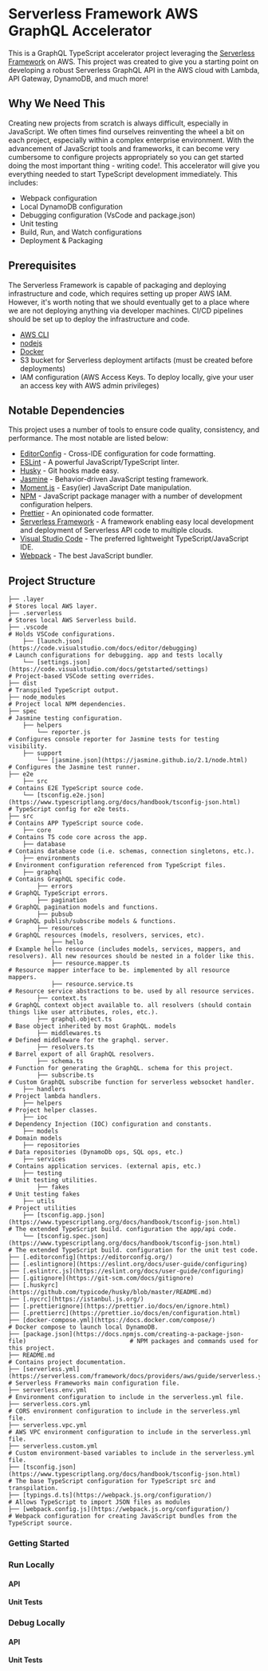 # Serverless Framework AWS GraphQL Accelerator

This is a GraphQL TypeScript accelerator project leveraging the [Serverless Framework](https://www.serverless.com/) on AWS. This project was created to give you a starting point on developing a robust Serverless GraphQL API in the AWS cloud with Lambda, API Gateway, DynamoDB, and much more!

## Why We Need This

Creating new projects from scratch is always difficult, especially in JavaScript. We often times find ourselves reinventing the wheel a bit on each project, especially within a complex enterprise environment. With the advancement of JavaScript tools and frameworks, it can become very cumbersome to configure projects appropriately so you can get started doing the most important thing - writing code!. This accelerator will give you everything needed to start TypeScript development immediately. This includes:

* Webpack configuration
* Local DynamoDB configuration
* Debugging configuration (VsCode and package.json)
* Unit testing
* Build, Run, and Watch configurations
* Deployment & Packaging

## Prerequisites

The Serverless Framework is capable of packaging and deploying infrastructure and code, which requires setting up proper AWS IAM. However, it's worth noting that we should eventually get to a place where we are not deploying anything via developer machines. CI/CD pipelines should be set up to deploy the infrastructure and code.

* [AWS CLI](https://docs.aws.amazon.com/cli/latest/userguide/cli-chap-install.html)
* [nodejs](https://nodejs.org/en/)
* [Docker](https://www.docker.com/)
* S3 bucket for Serverless deployment artifacts (must be created before deployments)
* IAM configuration (AWS Access Keys. To deploy locally, give your user an access key with AWS admin privileges)

## Notable Dependencies

This project uses a number of tools to ensure code quality, consistency, and performance. The most notable are listed below:

* [EditorConfig](https://editorconfig.org/) - Cross-IDE configuration for code formatting.
* [ESLint](https://eslint.org/) - A powerful JavaScript/TypeScript linter.
* [Husky](https://github.com/typicode/husky#readme) - Git hooks made easy.
* [Jasmine](https://jasmine.github.io/) - Behavior-driven JavaScript testing framework.
* [Moment.js](https://momentjs.com/) - Easy(ier) JavaScript Date manipulation.
* [NPM](https://www.npmjs.com/) - JavaScript package manager with a number of development configuration helpers.
* [Prettier](https://prettier.io/) - An opinionated code formatter.
* [Serverless Framework](https://serverless.com/) - A framework enabling easy local development and deployment of Serverless API code to multiple clouds.
* [Visual Studio Code](https://code.visualstudio.com/) - The preferred lightweight TypeScript/JavaScript IDE.
* [Webpack](https://webpack.js.org/) - The best JavaScript bundler.

## Project Structure

```
├── .layer                                                                                          # Stores local AWS layer.
├── .serverless                                                                                     # Stores local AWS Serverless build.
├── .vscode                                                                                         # Holds VSCode configurations.
    ├── [launch.json](https://code.visualstudio.com/docs/editor/debugging)                          # Launch configurations for debugging. app and tests locally
    └── [settings.json](https://code.visualstudio.com/docs/getstarted/settings)                     # Project-based VSCode setting overrides.
├── dist                                                                                            # Transpiled TypeScript output.
├── node_modules                                                                                    # Project local NPM dependencies.
├── spec                                                                                            # Jasmine testing configuration.
    ├── helpers
        └── reporter.js                                                                             # Configures console reporter for Jasmine tests for testing visibility.
    ├── support
        └── [jasmine.json](https://jasmine.github.io/2.1/node.html)                                 # Configures the Jasmine test runner.
├── e2e
    ├── src                                                                                         # Contains E2E TypeScript source code.
    └── [tsconfig.e2e.json](https://www.typescriptlang.org/docs/handbook/tsconfig-json.html)        # TypeScript config for e2e tests.
├── src                                                                                             # Contains APP TypeScript source code.
    ├── core                                                                                        # Contains TS code core across the app.
    ├── database                                                                                    # Contains database code (i.e. schemas, connection singletons, etc.).
    ├── environments                                                                                # Environment configuration referenced from TypeScript files.
    ├── graphql                                                                                     # Contains GraphQL specific code.
        ├── errors                                                                                  # GraphQL TypeScript errors.
        ├── pagination                                                                              # GraphQL pagination models and functions.
        ├── pubsub                                                                                  # GraphQL publish/subscribe models & functions.
        ├── resources                                                                               # GraphQL resources (models, resolvers, services, etc).
            ├── hello                                                                               # Example hello resource (includes models, services, mappers, and resolvers). All new resources should be nested in a folder like this.
            ├── resource.mapper.ts                                                                  # Resource mapper interface to be. implemented by all resource mappers.
            ├── resource.service.ts                                                                 # Resource service abstractions to be. used by all resource services.
        ├── context.ts                                                                              # GraphQL context object available to. all resolvers (should contain things like user attributes, roles, etc.).
        ├── graphql.object.ts                                                                       # Base object inherited by most GraphQL. models
        ├── middlewares.ts                                                                          # Defined middleware for the graphql. server.
        ├── resolvers.ts                                                                            # Barrel export of all GraphQL resolvers.
        ├── schema.ts                                                                               # Function for generating the GraphQL. schema for this project.
        ├── subscribe.ts                                                                            # Custom GraphQL subscribe function for serverless websocket handler.
    ├── handlers                                                                                    # Project lambda handlers.
    ├── helpers                                                                                     # Project helper classes.
    ├── ioc                                                                                         # Dependency Injection (IOC) configuration and constants.
    ├── models                                                                                      # Domain models
    ├── repositories                                                                                # Data repositories (DynamoDb ops, SQL ops, etc.)
    ├── services                                                                                    # Contains application services. (external apis, etc.)
    ├── testing                                                                                     # Unit testing utilities.
        ├── fakes                                                                                   # Unit testing fakes
    ├── utils                                                                                       # Project utilities
    ├── [tsconfig.app.json](https://www.typescriptlang.org/docs/handbook/tsconfig-json.html)        # The extended TypeScript build. configuration the app/api code.
    └── [tsconfig.spec.json](https://www.typescriptlang.org/docs/handbook/tsconfig-json.html)       # The extended TypeScript build. configuration for the unit test code.
├── [.editorconfig](https://editorconfig.org/)
├── [.eslintignore](https://eslint.org/docs/user-guide/configuring)
├── [.eslintrc.js](https://eslint.org/docs/user-guide/configuring)
├── [.gitignore](https://git-scm.com/docs/gitignore)
├── [.huskyrc](https://github.com/typicode/husky/blob/master/README.md)
├── [.nycrc](https://istanbul.js.org/)
├── [.prettierignore](https://prettier.io/docs/en/ignore.html)
├── [.prettierrc](https://prettier.io/docs/en/configuration.html)
├── [docker-compose.yml](https://docs.docker.com/compose/)                                          # Docker compose to launch local DynamoDB.
├── [package.json](https://docs.npmjs.com/creating-a-package-json-file)                             # NPM packages and commands used for this project.
├── README.md                                                                                       # Contains project documentation.
├── [serverless.yml](https://serverless.com/framework/docs/providers/aws/guide/serverless.yml/)     # Serverless Frameworks main configuration file.
├── serverless.env.yml                                                                              # Environment configuration to include in the serverless.yml file.
├── serverless.cors.yml                                                                             # CORS environment configuration to include in the serverless.yml file.
├── serverless.vpc.yml                                                                              # AWS VPC environment configuration to include in the serverless.yml file.
├── serverless.custom.yml                                                                           # Custom environment-based variables to include in the serverless.yml file.
├── [tsconfig.json](https://www.typescriptlang.org/docs/handbook/tsconfig-json.html)                # The base TypeScript configuration for TypeScript src and transpilation.
├── [typings.d.ts](https://webpack.js.org/configuration/)                                           # Allows TypeScript to import JSON files as modules
├── [webpack.config.js](https://webpack.js.org/configuration/)                                      # Webpack configuration for creating JavaScript bundles from the TypeScript source.
```

### Getting Started

### Run Locally

#### API

#### Unit Tests

### Debug Locally

#### API

#### Unit Tests

